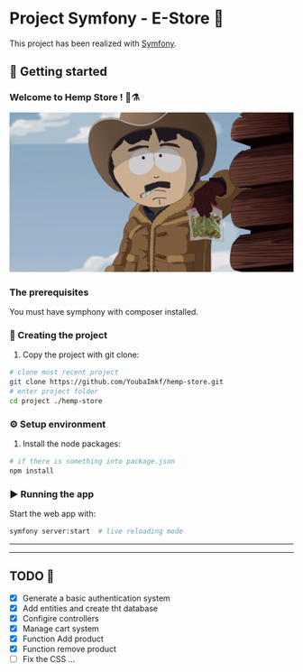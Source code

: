 

# Project Symfony - E-Store 📄

This project has been realized with [Symfony](https://symfony.com/doc/current/index.html).

## 🎉 Getting started 
### Welcome to Hemp Store ! 🌿⚗️
![](./public/assets/image/south.png)

### The prerequisites

You must have symphony with composer installed.

### 👼 Creating the project 

1. Copy the project with git clone:

```sh
# clone most recent project
git clone https://github.com/YoubaImkf/hemp-store.git
# enter project folder
cd project ./hemp-store
```


### ⚙️ Setup environment 

1. Install the node packages:

```sh
# if there is something into package.json
npm install
```

### ▶️ Running the app 


Start the web app with:

```sh
symfony server:start  # live reloading mode
```
___
___

## TODO 🧹

* [x]  Generate a basic authentication system
* [x]  Add entities and create tht database
* [x]  Configire controllers 
* [x]  Manage cart system
  * [x]  Function Add product
  * [x]  Function remove product
* [ ]  Fix the CSS 
 ...
